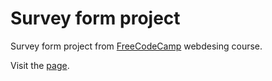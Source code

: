 # Survey form project
Survey form project from [FreeCodeCamp](https://www.freecodecamp.org/) webdesing course.

Visit the [page](https://codepen.io/yousef_040/pen/VEvXrm).
